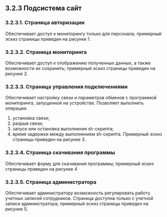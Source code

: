 ## 3.2.3	Подсистема сайт

### 3.2.3.1.	Страница авторизации

Обеспечивает доступ к мониторингу только для персонала; примерный эскиз страницы приведен на рисунке 1.

### 3.2.3.2.	Страница мониторинга

Обеспечивает доступ к отображению полученных данных, а также возможности их сохранить; примерный эскиз страницы приведен на рисунке 2.

### 3.2.3.3.	Страница управления подключениями

Обеспечивает настройку связи и параметров обменов с программой мониторинга, запущенной на устройстве. Позволяет выполнить операции:
1)	установка связи;
2)	разрыв связи;
3)	запуск или остановка выполнения sh-скрипта;
4)	время задержки между выполнением sh-скрипта.
Примерный эскиз страницы приведен на рисунке 3.

### 3.2.3.4.	Страница скачивания программы

Обеспечивает форму для скачивания программы; примерный эскиз страницы приведен на рисунке 4

### 3.2.3.5.	Страница администратора

Обеспечивает администратору возможность регулировать работу учетных записей сотрудников. Страница доступна только с учетной записи администратора; примерный эскиз страницы приведен на рисунке 5.
